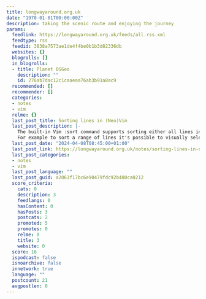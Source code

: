 ```yaml
---
title: longwayaround.org.uk
date: "1970-01-01T00:00:00Z"
description: taking the scenic route and enjoying the journey
params:
  feedlink: https://longwayaround.org.uk/feeds/all.rss.xml
  feedtype: rss
  feedid: 3838a7573ae1de4f4be0b1b3d82336db
  websites: {}
  blogrolls: []
  in_blogrolls:
  - title: Planet OSGeo
    description: ""
    id: 276ab7dac12c1caaeaa76ab3b91a8ac9
  recommended: []
  recommender: []
  categories:
  - notes
  - vim
  relme: {}
  last_post_title: Sorting lines in (Neo)Vim
  last_post_description: |-
    The built-in Vim :sort command supports sorting either all lines in a buffer or a range of lines.
    For example to sort a range of lines it's possible to visually select those lines then run :sort
  last_post_date: "2024-04-08T08:45:00+01:00"
  last_post_link: https://longwayaround.org.uk/notes/sorting-lines-in-neovim/
  last_post_categories:
  - notes
  - vim
  last_post_language: ""
  last_post_guid: a2063f17bc6e90479fdc92b480ca0212
  score_criteria:
    cats: 0
    description: 3
    feedlangs: 0
    hasContent: 0
    hasPosts: 3
    postcats: 2
    promoted: 5
    promotes: 0
    relme: 0
    title: 3
    website: 0
  score: 16
  ispodcast: false
  isnoarchive: false
  innetwork: true
  language: ""
  postcount: 21
  avgpostlen: 0
---
```

